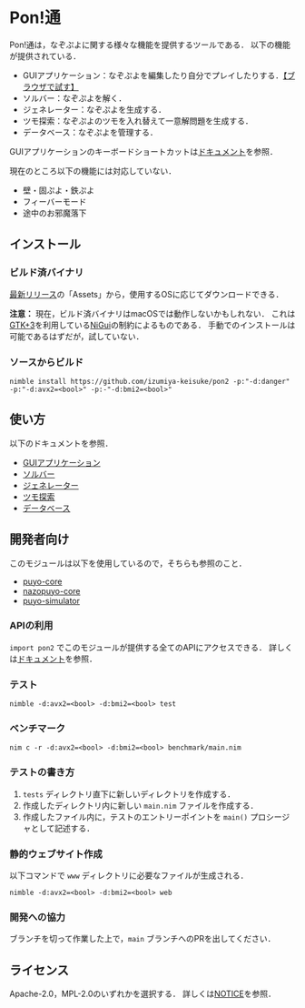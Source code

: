 # Pon!通

Pon!通は，なぞぷよに関する様々な機能を提供するツールである．
以下の機能が提供されている．
- GUIアプリケーション：なぞぷよを編集したり自分でプレイしたりする．[【ブラウザで試す】][1]
- ソルバー：なぞぷよを解く．
- ジェネレーター：なぞぷよを生成する．
- ツモ探索：なぞぷよのツモを入れ替えて一意解問題を生成する．
- データベース：なぞぷよを管理する．

GUIアプリケーションのキーボードショートカットは[ドキュメント](./doc/gui.md)を参照．

現在のところ以下の機能には対応していない．
- 壁・固ぷよ・鉄ぷよ
- フィーバーモード
- 途中のお邪魔落下

## インストール

### ビルド済バイナリ

[最新リリース](https://github.com/izumiya-keisuke/pon2/releases/latest)の「Assets」から，使用するOSに応じてダウンロードできる．

**注意：** 現在，ビルド済バイナリはmacOSでは動作しないかもしれない．
これは[GTK+3](https://docs.gtk.org/gtk3/)を利用している[NiGui](https://github.com/simonkrauter/NiGui)の制約によるものである．
手動でのインストールは可能であるはずだが，試していない．

### ソースからビルド

```shell
nimble install https://github.com/izumiya-keisuke/pon2 -p:"-d:danger" -p:"-d:avx2=<bool>" -p:-"-d:bmi2=<bool>"
```

## 使い方

以下のドキュメントを参照．
- [GUIアプリケーション](./doc/gui.md)
- [ソルバー](./doc/solve.md)
- [ジェネレーター](./doc/generate.md)
- [ツモ探索](./doc/permute.md)
- [データベース](./doc/db.md)

## 開発者向け

このモジュールは以下を使用しているので，そちらも参照のこと．
- [puyo-core](https://github.com/izumiya-keisuke/puyo-core)
- [nazopuyo-core](https://github.com/izumiya-keisuke/nazopuyo-core)
- [puyo-simulator](https://github.com/izumiya-keisuke/puyo-simulator)

### APIの利用

`import pon2` でこのモジュールが提供する全てのAPIにアクセスできる．
詳しくは[ドキュメント](https://izumiya-keisuke.github.io/pon2/pon2.html)を参照．

### テスト

```shell
nimble -d:avx2=<bool> -d:bmi2=<bool> test
```

### ベンチマーク

```shell
nim c -r -d:avx2=<bool> -d:bmi2=<bool> benchmark/main.nim
```

### テストの書き方

1. `tests` ディレクトリ直下に新しいディレクトリを作成する．
1. 作成したディレクトリ内に新しい `main.nim` ファイルを作成する．
1. 作成したファイル内に，テストのエントリーポイントを `main()` プロシージャとして記述する．

### 静的ウェブサイト作成

以下コマンドで `www` ディレクトリに必要なファイルが生成される．

```shell
nimble -d:avx2=<bool> -d:bmi2=<bool> web
```

### 開発への協力

ブランチを切って作業した上で，`main` ブランチへのPRを出してください．

## ライセンス

Apache-2.0，MPL-2.0のいずれかを選択する．
詳しくは[NOTICE](./NOTICE)を参照．

[1]: https://izumiya-keisuke.github.io/pon2/playground/index.html?kind=n&mode=e&field=t-&pairs&req-kind=0&req-color=0